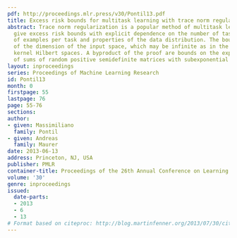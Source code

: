 ```yaml
---
pdf: http://proceedings.mlr.press/v30/Pontil13.pdf
title: Excess risk bounds for multitask learning with trace norm regularization
abstract: Trace norm regularization is a popular method of multitask learning. We
  give excess risk bounds with explicit dependence on the number of tasks, the number
  of examples per task and properties of the data distribution. The bounds are independent
  of the dimension of the input space, which may be infinite as in the case of reproducing
  kernel Hilbert spaces. A byproduct of the proof are bounds on the expected norm
  of sums of random positive semidefinite matrices with subexponential moments.
layout: inproceedings
series: Proceedings of Machine Learning Research
id: Pontil13
month: 0
firstpage: 55
lastpage: 76
page: 55-76
sections: 
author:
- given: Massimiliano
  family: Pontil
- given: Andreas
  family: Maurer
date: 2013-06-13
address: Princeton, NJ, USA
publisher: PMLR
container-title: Proceedings of the 26th Annual Conference on Learning Theory
volume: '30'
genre: inproceedings
issued:
  date-parts:
  - 2013
  - 6
  - 13
# Format based on citeproc: http://blog.martinfenner.org/2013/07/30/citeproc-yaml-for-bibliographies/
---
```


